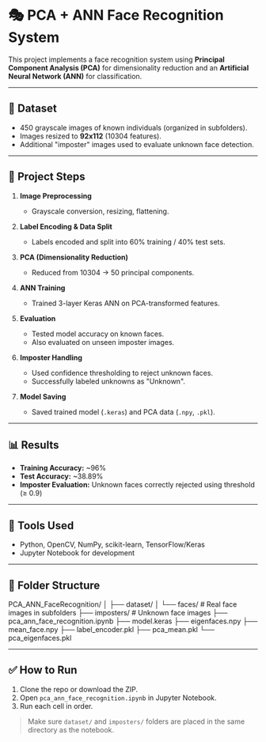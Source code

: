 # 🎭 PCA + ANN Face Recognition System

This project implements a face recognition system using **Principal Component Analysis (PCA)** for dimensionality reduction and an **Artificial Neural Network (ANN)** for classification.

---

## 📁 Dataset

- 450 grayscale images of known individuals (organized in subfolders).
- Images resized to **92x112** (10304 features).
- Additional "imposter" images used to evaluate unknown face detection.

---

## 🚀 Project Steps

1. **Image Preprocessing**  
   - Grayscale conversion, resizing, flattening.

2. **Label Encoding & Data Split**  
   - Labels encoded and split into 60% training / 40% test sets.

3. **PCA (Dimensionality Reduction)**  
   - Reduced from 10304 → 50 principal components.

4. **ANN Training**  
   - Trained 3-layer Keras ANN on PCA-transformed features.

5. **Evaluation**  
   - Tested model accuracy on known faces.
   - Also evaluated on unseen imposter images.

6. **Imposter Handling**  
   - Used confidence thresholding to reject unknown faces.
   - Successfully labeled unknowns as "Unknown".

7. **Model Saving**  
   - Saved trained model (`.keras`) and PCA data (`.npy`, `.pkl`).

---

## 📊 Results

- **Training Accuracy:** ~96%
- **Test Accuracy:** ~38.89%
- **Imposter Evaluation:** Unknown faces correctly rejected using threshold (≥ 0.9)

---

## 🧰 Tools Used

- Python, OpenCV, NumPy, scikit-learn, TensorFlow/Keras  
- Jupyter Notebook for development

---

## 📂 Folder Structure
PCA_ANN_FaceRecognition/
│
├── dataset/
│ └── faces/ # Real face images in subfolders
├── imposters/ # Unknown face images
├── pca_ann_face_recognition.ipynb
├── model.keras
├── eigenfaces.npy
├── mean_face.npy
├── label_encoder.pkl
├── pca_mean.pkl
└── pca_eigenfaces.pkl

---

## ✅ How to Run

1. Clone the repo or download the ZIP.
2. Open `pca_ann_face_recognition.ipynb` in Jupyter Notebook.
3. Run each cell in order.

> Make sure `dataset/` and `imposters/` folders are placed in the same directory as the notebook.
